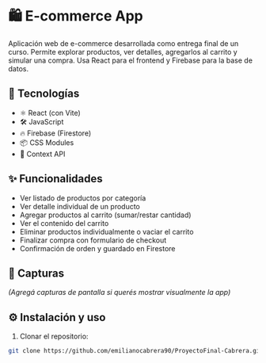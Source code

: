 # 🛍️ E-commerce App

Aplicación web de e-commerce desarrollada como entrega final de un curso. Permite explorar productos, ver detalles, agregarlos al carrito y simular una compra. Usa React para el frontend y Firebase para la base de datos.

## 🚀 Tecnologías

- ⚛️ React (con Vite)
- 🛠️ JavaScript
- 🔥 Firebase (Firestore)
- 📦 CSS Modules
- 🧠 Context API

## ✨ Funcionalidades

- Ver listado de productos por categoría
- Ver detalle individual de un producto
- Agregar productos al carrito (sumar/restar cantidad)
- Ver el contenido del carrito
- Eliminar productos individualmente o vaciar el carrito
- Finalizar compra con formulario de checkout
- Confirmación de orden y guardado en Firestore

## 📸 Capturas

_(Agregá capturas de pantalla si querés mostrar visualmente la app)_

## ⚙️ Instalación y uso

1. Clonar el repositorio:

```bash
git clone https://github.com/emilianocabrera90/ProyectoFinal-Cabrera.git
```
